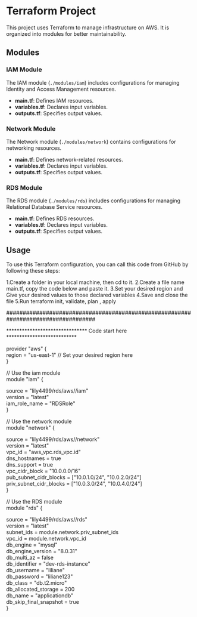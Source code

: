 # Terraform Project

This project uses Terraform to manage infrastructure on AWS.  It is organized into modules for better maintainability.

## Modules

### IAM Module

The IAM module (`./modules/iam`) includes configurations for managing Identity and Access Management resources.

- **main.tf**: Defines IAM resources.
- **variables.tf**: Declares input variables.
- **outputs.tf**: Specifies output values.

### Network Module

The Network module (`./modules/network`) contains configurations for networking resources.

- **main.tf**: Defines network-related resources.
- **variables.tf**: Declares input variables.
- **outputs.tf**: Specifies output values.

### RDS Module

The RDS module (`./modules/rds`) includes configurations for managing Relational Database Service resources.

- **main.tf**: Defines RDS resources.
- **variables.tf**: Declares input variables.
- **outputs.tf**: Specifies output values.

## Usage

To use this Terraform configuration, you can call this code from GitHub by following these steps:

1.Create a folder in your local machine, then cd to it.
2.Create a file name main.tf, copy the code below and paste it.
3.Set your desired region and Give your desired values to those declared variables
4.Save and close the file
5.Run terraform init, validate, plan , apply


###################################################################################

*******************************     Code start here    ***************************


provider "aws" {  
  region = "us-east-1" // Set your desired region here  
}  
  
// Use the iam module  
module "iam" {  

  source  = "lily4499/rds/aws//iam"  
  version = "latest"  
  iam_role_name           = "RDSRole"  
}  
  
// Use the network module  
module "network" {  

   
  source  = "lily4499/rds/aws//network"  
  version = "latest"  
  vpc_id                  = "aws_vpc.rds_vpc.id"  
  dns_hostnames           = true  
  dns_support             = true  
  vpc_cidr_block          = "10.0.0.0/16"  
  pub_subnet_cidr_blocks  = ["10.0.1.0/24", "10.0.2.0/24"]  
  priv_subnet_cidr_blocks = ["10.0.3.0/24", "10.0.4.0/24"]  
}  
  
// Use the RDS module  
module "rds" {  

  source  = "lily4499/rds/aws//rds"  
  version = "latest"  
  subnet_ids              = module.network.priv_subnet_ids  
  vpc_id                  = module.network.vpc_id  
  db_engine               = "mysql"  
  db_engine_version       = "8.0.31"  
  db_multi_az             = false  
  db_identifier           = "dev-rds-instance"  
  db_username             = "liliane"  
  db_password             = "liliane123"  
  db_class                = "db.t2.micro"  
  db_allocated_storage    = 200  
  db_name                 = "applicationdb"  
  db_skip_final_snapshot  = true  
}  

